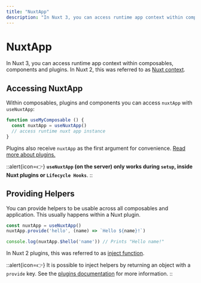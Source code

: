 ```yaml
---
title: "NuxtApp"
description: "In Nuxt 3, you can access runtime app context within composables, components and plugins."
---
```


# NuxtApp

In Nuxt 3, you can access runtime app context within composables, components and plugins. In Nuxt 2, this was referred to as [Nuxt context](https://nuxtjs.org/docs/internals-glossary/context#the-context).

## Accessing NuxtApp

Within composables, plugins and components you can access `nuxtApp` with `useNuxtApp`:

```js
function useMyComposable () {
  const nuxtApp = useNuxtApp()
  // access runtime nuxt app instance
}
```

Plugins also receive `nuxtApp` as the first argument for convenience. [Read more about plugins.](/guide/directory-structure/plugins)

::alert{icon=👉}
**`useNuxtApp` (on the server) only works during `setup`, inside Nuxt plugins or `Lifecycle Hooks`**.
::

## Providing Helpers

You can provide helpers to be usable across all composables and application. This usually happens within a Nuxt plugin.

```js
const nuxtApp = useNuxtApp()
nuxtApp.provide('hello', (name) => `Hello ${name}!`)

console.log(nuxtApp.$hello('name')) // Prints "Hello name!"
```

In Nuxt 2 plugins, this was referred to as [inject function](https://nuxtjs.org/docs/directory-structure/plugins#inject-in-root--context).

::alert{icon=👉}
It is possible to inject helpers by returning an object with a `provide` key. See the [plugins documentation](/guide/directory-structure/plugins) for more information.
::
